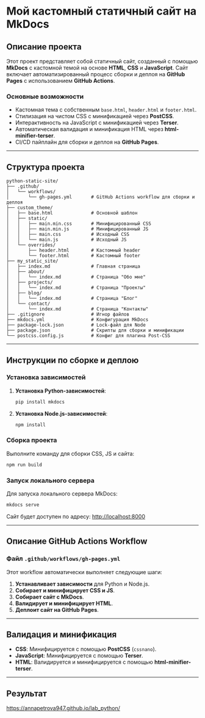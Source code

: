 ﻿# Мой кастомный статичный сайт на MkDocs

## Описание проекта

Этот проект представляет собой статичный сайт, созданный с помощью **MkDocs** с кастомной темой на основе **HTML**, **CSS** и **JavaScript**. Сайт включает автоматизированный процесс сборки и деплоя на **GitHub Pages** с использованием **GitHub Actions**.

### Основные возможности

- Кастомная тема с собственным `base.html`, `header.html` и `footer.html`.
- Стилизация на чистом CSS с минификацией через **PostCSS**.
- Интерактивность на JavaScript с минификацией через **Terser**.
- Автоматическая валидация и минификация HTML через **html-minifier-terser**.
- CI/CD пайплайн для сборки и деплоя на **GitHub Pages**.

---

## Структура проекта

```
python-static-site/
├── .github/
│   └── workflows/
│       └── gh-pages.yml       # GitHub Actions workflow для сборки и деплоя
├── custom_theme/
│   ├── base.html              # Основной шаблон
│   ├── static/
│   │   ├── main.min.css       # Минифицированный CSS
│   │   ├── main.min.js        # Минифицированный JS
│   │   ├── main.css           # Исходный CSS
│   │   └── main.js            # Исходный JS
│   └── overrides/
│       ├── header.html        # Кастомный header
│       └── footer.html        # Кастомный footer
├── my_static_site/
│   ├── index.md               # Главная страница
│   ├── about/
│   │   └── index.md           # Страница "Обо мне"
│   ├── projects/
│   │   └── index.md           # Страница "Проекты"
│   ├── blog/
│   │   └── index.md           # Страница "Блог"
│   └── contact/
│       └── index.md           # Страница "Контакты"
├── .gitignore                 # Игнор файлов
├── mkdocs.yml                 # Конфигурация MkDocs
├── package-lock.json          # Lock-файл для Node
├── package.json               # Скрипты для сборки и минификации
└── postcss.config.js          # Конфиг для плагина Post-CSS
```

---

## Инструкции по сборке и деплою

### Установка зависимостей

1. **Установка Python-зависимостей**:

   ```bash
   pip install mkdocs
   ```

2. **Установка Node.js-зависимостей**:

   ```bash
   npm install
   ```

### Сборка проекта

Выполните команду для сборки CSS, JS и сайта:

```bash
npm run build
```

### Запуск локального сервера

Для запуска локального сервера MkDocs:

```bash
mkdocs serve
```

Сайт будет доступен по адресу: [http://localhost:8000](http://localhost:8000)

---

## Описание GitHub Actions Workflow

### Файл `.github/workflows/gh-pages.yml`

Этот workflow автоматически выполняет следующие шаги:

1. **Устанавливает зависимости** для Python и Node.js.
2. **Собирает и минифицирует CSS и JS**.
3. **Собирает сайт с MkDocs**.
4. **Валидирует и минифицирует HTML**.
5. **Деплоит сайт на GitHub Pages**.

---

## Валидация и минификация

- **CSS**: Минифицируется с помощью **PostCSS** (`cssnano`).
- **JavaScript**: Минифицируется с помощью **Terser**.
- **HTML**: Валидируется и минифицируется с помощью **html-minifier-terser**.

---

## Результат
https://annapetrova947.github.io/lab_python/
